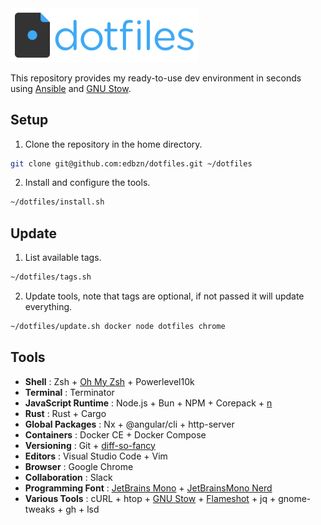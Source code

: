 <img src="./.assets/dotfiles-logo.png" width="300" alt="dotfiles">

This repository provides my ready-to-use dev environment in seconds using [Ansible](https://www.ansible.com
) and [GNU Stow](https://www.gnu.org/software/stow/).

## Setup

1. Clone the repository in the home directory.

```sh
git clone git@github.com:edbzn/dotfiles.git ~/dotfiles
```

2. Install and configure the tools.

```sh
~/dotfiles/install.sh
```

## Update

1. List available tags.

```sh
~/dotfiles/tags.sh
```

2. Update tools, note that tags are optional, if not passed it will update everything.

```sh
~/dotfiles/update.sh docker node dotfiles chrome
```

## Tools

- **Shell** : Zsh + [Oh My Zsh](https://ohmyz.sh/) + Powerlevel10k
- **Terminal** : Terminator
- **JavaScript Runtime** : Node.js + Bun + NPM + Corepack + [n](https://github.com/tj/n)
- **Rust** : Rust + Cargo
- **Global Packages** : Nx + @angular/cli + http-server
- **Containers** : Docker CE + Docker Compose
- **Versioning** : Git + [diff-so-fancy](https://github.com/so-fancy/diff-so-fancy)
- **Editors** : Visual Studio Code + Vim
- **Browser** : Google Chrome
- **Collaboration** : Slack
- **Programming Font** : [JetBrains Mono](https://www.jetbrains.com/fr-fr/lp/mono/) + [JetBrainsMono Nerd](https://github.com/ryanoasis/nerd-fonts/tree/master/patched-fonts/JetBrainsMono)
- **Various Tools** : cURL + htop + [GNU Stow](https://www.gnu.org/software/stow/) + [Flameshot](https://flameshot.org/) + jq + gnome-tweaks + gh + lsd
